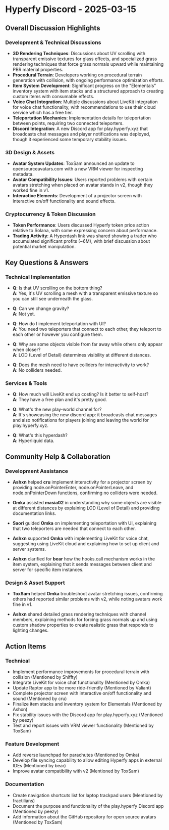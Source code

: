 # Hyperfy Discord - 2025-03-15

## Overall Discussion Highlights

### Development & Technical Discussions
- **3D Rendering Techniques**: Discussions about UV scrolling with transparent emissive textures for glass effects, and specialized grass rendering techniques that force grass normals upward while maintaining PBR material properties.
- **Procedural Terrain**: Developers working on procedural terrain generation with collision, with ongoing performance optimization efforts.
- **Item System Development**: Significant progress on the "Elementals" inventory system with item stacks and a structured approach to creating custom items with consumable effects.
- **Voice Chat Integration**: Multiple discussions about LiveKit integration for voice chat functionality, with recommendations to use their cloud service which has a free tier.
- **Teleportation Mechanics**: Implementation details for teleportation between points, requiring two connected teleporters.
- **Discord Integration**: A new Discord app for play.hyperfy.xyz that broadcasts chat messages and player notifications was deployed, though it experienced some temporary stability issues.

### 3D Design & Assets
- **Avatar System Updates**: ToxSam announced an update to opensourceavatars.com with a new VRM viewer for inspecting metadata.
- **Avatar Compatibility Issues**: Users reported problems with certain avatars stretching when placed on avatar stands in v2, though they worked fine in v1.
- **Interactive Elements**: Development of a projector screen with interactive on/off functionality and sound effects.

### Cryptocurrency & Token Discussion
- **Token Performance**: Users discussed Hyperfy token price action relative to Solana, with some expressing concern about performance.
- **Trading Activity**: A Hyperdash link was shared showing a trader who accumulated significant profits (~6M), with brief discussion about potential market manipulation.

## Key Questions & Answers

### Technical Implementation
- **Q**: Is that UV scrolling on the bottom thing?  
  **A**: Yes, it's UV scrolling a mesh with a transparent emissive texture so you can still see underneath the glass.

- **Q**: Can we change gravity?  
  **A**: Not yet.

- **Q**: How do I implement teleportation with UI?  
  **A**: You need two teleporters that connect to each other, they teleport to each other or however you configure them.

- **Q**: Why are some objects visible from far away while others only appear when closer?  
  **A**: LOD (Level of Detail) determines visibility at different distances.

- **Q**: Does the mesh need to have colliders for interactivity to work?  
  **A**: No colliders needed.

### Services & Tools
- **Q**: How much will LiveKit end up costing? Is it better to self-host?  
  **A**: They have a free plan and it's pretty good.

- **Q**: What's the new play-world channel for?  
  **A**: It's showcasing the new discord app: it broadcasts chat messages and also notifications for players joining and leaving the world for play.hyperfy.xyz.

- **Q**: What's this hyperdash?  
  **A**: Hyperliquid data.

## Community Help & Collaboration

### Development Assistance
- **Ashxn** helped **cru** implement interactivity for a projector screen by providing node.onPointerEnter, node.onPointerLeave, and node.onPointerDown functions, confirming no colliders were needed.

- **Omka** assisted **masia02** in understanding why some objects are visible at different distances by explaining LOD (Level of Detail) and providing documentation links.

- **Saori** guided **Omka** on implementing teleportation with UI, explaining that two teleporters are needed that connect to each other.

- **Ashxn** supported **Omka** with implementing LiveKit for voice chat, suggesting using LiveKit cloud and explaining how to set up client and server systems.

- **Ashxn** clarified for **bear** how the hooks.call mechanism works in the item system, explaining that it sends messages between client and server for specific item instances.

### Design & Asset Support
- **ToxSam** helped **Omka** troubleshoot avatar stretching issues, confirming others had reported similar problems with v2, while noting avatars work fine in v1.

- **Ashxn** shared detailed grass rendering techniques with channel members, explaining methods for forcing grass normals up and using custom shadow properties to create realistic grass that responds to lighting changes.

## Action Items

### Technical
- Implement performance improvements for procedural terrain with collision (Mentioned by Shiffty)
- Integrate LiveKit for voice chat functionality (Mentioned by Omka)
- Update Raptor app to be more ride-friendly (Mentioned by Valiant)
- Complete projector screen with interactive on/off functionality and sound (Mentioned by cru)
- Finalize item stacks and inventory system for Elementals (Mentioned by Ashxn)
- Fix stability issues with the Discord app for play.hyperfy.xyz (Mentioned by peezy)
- Test and report issues with VRM viewer functionality (Mentioned by ToxSam)

### Feature Development
- Add reverse launchpad for parachutes (Mentioned by Omka)
- Develop file syncing capability to allow editing Hyperfy apps in external IDEs (Mentioned by bear)
- Improve avatar compatibility with v2 (Mentioned by ToxSam)

### Documentation
- Create navigation shortcuts list for laptop trackpad users (Mentioned by fractilians)
- Document the purpose and functionality of the play.hyperfy Discord app (Mentioned by peezy)
- Add information about the GitHub repository for open source avatars (Mentioned by ToxSam)